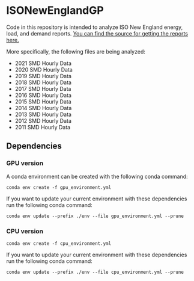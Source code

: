 # ISONewEnglandGP

Code in this repository is intended to analyze ISO New England energy, load, and demand reports. [You can find the source for getting the reports here.](https://www.iso-ne.com/isoexpress/web/reports/load-and-demand/-/tree/zone-info)

More specifically, the following files are being analyzed:

  - 2021 SMD Hourly Data
  - 2020 SMD Hourly Data
  - 2019 SMD Hourly Data
  - 2018 SMD Hourly Data
  - 2017 SMD Hourly Data
  - 2016 SMD Hourly Data
  - 2015 SMD Hourly Data
  - 2014 SMD Hourly Data
  - 2013 SMD Hourly Data
  - 2012 SMD Hourly Data
  - 2011 SMD Hourly Data

## Dependencies 

### GPU version

A conda environment can be created with the following conda command:

    conda env create -f gpu_environment.yml

If you want to update your current environment with these dependencies run the following conda command:

    conda env update --prefix ./env --file gpu_environment.yml --prune

### CPU version

    conda env create -f cpu_environment.yml

If you want to update your current environment with these dependencies run the following conda command:

    conda env update --prefix ./env --file cpu_environment.yml --prune
